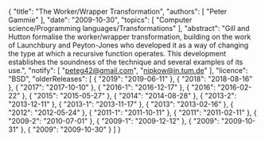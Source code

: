 {
    "title": "The Worker/Wrapper Transformation",
    "authors": [
        "Peter Gammie"
    ],
    "date": "2009-10-30",
    "topics": [
        "Computer science/Programming languages/Transformations"
    ],
    "abstract": "Gill and Hutton formalise the worker/wrapper transformation, building on the work of Launchbury and Peyton-Jones who developed it as a way of changing the type at which a recursive function operates. This development establishes the soundness of the technique and several examples of its use.",
    "notify": [
        "peteg42@gmail.com",
        "nipkow@in.tum.de"
    ],
    "licence": "BSD",
    "olderReleases": [
        {
            "2019": "2019-06-11"
        },
        {
            "2018": "2018-08-16"
        },
        {
            "2017": "2017-10-10"
        },
        {
            "2016-1": "2016-12-17"
        },
        {
            "2016": "2016-02-22"
        },
        {
            "2015": "2015-05-27"
        },
        {
            "2014": "2014-08-28"
        },
        {
            "2013-2": "2013-12-11"
        },
        {
            "2013-1": "2013-11-17"
        },
        {
            "2013": "2013-02-16"
        },
        {
            "2012": "2012-05-24"
        },
        {
            "2011-1": "2011-10-11"
        },
        {
            "2011": "2011-02-11"
        },
        {
            "2009-2": "2010-07-01"
        },
        {
            "2009-1": "2009-12-12"
        },
        {
            "2009": "2009-10-31"
        },
        {
            "2009": "2009-10-30"
        }
    ]
}